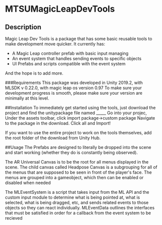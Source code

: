 # MTSUMagicLeapDevTools

## Description
Magic Leap Dev Tools is a package that has some basic reusable tools to make development move quicker. It currently has:  
- A Magic Leap controller prefab with basic input managing
- An event system that handles sending events to specific objects
- UI Prefabs and scripts compatible with the event system

And the hope is to add more. 

###Requirements
This package was developed in Unity 2019.2, with MLSDK v 0.22.0, with magic leap os version 0.97
To make sure your development progress is smooth, please make sure your version are minimally at this level.

##Installation
To immediately get started using the tools, just download the project and find the unitypackage file named _____
Go into your projec,
Under the assets toolbar, click import package->custom package
Navigate to the package in the download.
Click all and Import!

If you want to use the entire project to work on the tools themselves, add the root folder of the download from Unity Hub.

##Usage
The Prefabs are designed to literally be dropped into the scene and start working (whether they do is constantly being observed).

The AR Universal Canvas is to be the root for all menus displayed in the scene. The child canvas called Headpose Canvas is a
subgrouping for all of the menus that are supposed to be seen in front of the player's face. The menus are grouped into a
gameobject, which then can be enabled or disabled when needed

The MLEventSystem is a script that takes input from the ML API and the custom input module to determine what is being pointed at,
what is selected, what is being dragged, etc, and sends related events to those objects so they can react individually. MLEventData
outlines the interfaces that must be satisfied in order for a callback from the event system to be recieved